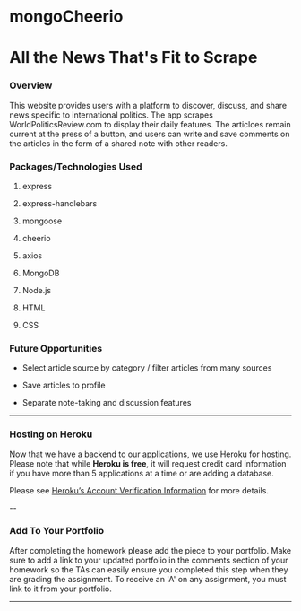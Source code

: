 # mongoCheerio

# All the News That's Fit to Scrape

### Overview

This website provides users with a platform to discover, discuss, and share news specific to international politics. The app scrapes WorldPoliticsReview.com to display their daily features. The articlces remain current at the press of a button, and users can write and save comments on the articles in the form of a shared note with other readers.

### Packages/Technologies Used

   1. express

   2. express-handlebars

   3. mongoose

   4. cheerio

   5. axios

   6. MongoDB

   7. Node.js

   8. HTML

   9. CSS

### Future Opportunities

* Select article source by category / filter articles from many sources

* Save articles to profile

* Separate note-taking and discussion features

---

### Hosting on Heroku

Now that we have a backend to our applications, we use Heroku for hosting. Please note that while **Heroku is free**, it will request credit card information if you have more than 5 applications at a time or are adding a database.

Please see [Heroku’s Account Verification Information](https://devcenter.heroku.com/articles/account-verification) for more details.

--

### Add To Your Portfolio

After completing the homework please add the piece to your portfolio. Make sure to add a link to your updated portfolio in the comments section of your homework so the TAs can easily ensure you completed this step when they are grading the assignment. To receive an 'A' on any assignment, you must link to it from your portfolio.

---
